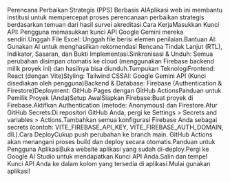 Perencana Perbaikan Strategis (PPS) Berbasis AIAplikasi web ini membantu institusi untuk mempercepat proses perencanaan perbaikan strategis berdasarkan temuan dari hasil survei akreditasi.Cara KerjaMasukkan Kunci API: Pengguna memasukkan kunci API Google Gemini mereka sendiri.Unggah File Excel: Unggah file berisi elemen penilaian.Bantuan AI: Gunakan AI untuk menghasilkan rekomendasi Rencana Tindak Lanjut (RTL), Indikator, Sasaran, dan Bukti Implementasi.Sinkronisasi & Unduh: Semua perubahan disimpan otomatis ke cloud (menggunakan Firebase backend milik proyek ini) dan hasilnya bisa diunduh.Tumpukan TeknologiFrontend: React (dengan Vite)Styling: Tailwind CSSAI: Google Gemini API (Kunci disediakan oleh pengguna)Backend & Database: Firebase (Authentication & Firestore)Deployment: GitHub Pages dengan GitHub ActionsPanduan untuk Pemilik Proyek (Anda)Setup AwalSiapkan Firebase:Buat proyek di Firebase.Aktifkan Authentication (metode: Anonymous) dan Firestore.Atur GitHub Secrets:Di repositori GitHub Anda, pergi ke Settings > Secrets and variables > Actions.Tambahkan semua konfigurasi Firebase Anda sebagai secrets (contoh: VITE_FIREBASE_API_KEY, VITE_FIREBASE_AUTH_DOMAIN, dll.).Cara DeployCukup push perubahan ke branch main. GitHub Actions akan menangani proses build dan deploy secara otomatis.Panduan untuk Pengguna AplikasiBuka website aplikasi yang sudah di-deploy.Pergi ke Google AI Studio untuk mendapatkan Kunci API Anda.Salin dan tempel Kunci API Anda ke dalam kolom yang tersedia di aplikasi.Mulai gunakan aplikasi!
